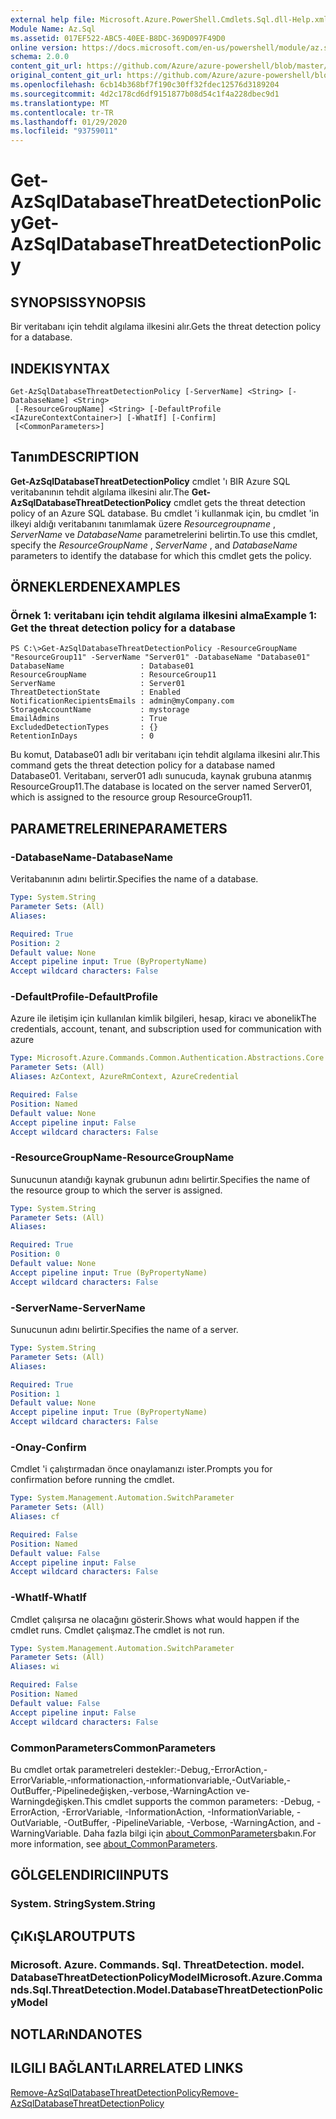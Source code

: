 ```yaml
---
external help file: Microsoft.Azure.PowerShell.Cmdlets.Sql.dll-Help.xml
Module Name: Az.Sql
ms.assetid: 017EF522-ABC5-40EE-B8DC-369D097F49D0
online version: https://docs.microsoft.com/en-us/powershell/module/az.sql/get-azsqldatabasethreatdetectionpolicy
schema: 2.0.0
content_git_url: https://github.com/Azure/azure-powershell/blob/master/src/Sql/Sql/help/Get-AzSqlDatabaseThreatDetectionPolicy.md
original_content_git_url: https://github.com/Azure/azure-powershell/blob/master/src/Sql/Sql/help/Get-AzSqlDatabaseThreatDetectionPolicy.md
ms.openlocfilehash: 6cb14b368bf7f190c30ff32fdec12576d3189204
ms.sourcegitcommit: 4d2c178cd6df9151877b08d54c1f4a228dbec9d1
ms.translationtype: MT
ms.contentlocale: tr-TR
ms.lasthandoff: 01/29/2020
ms.locfileid: "93759011"
---
```

# <span data-ttu-id="195e2-101">Get-AzSqlDatabaseThreatDetectionPolicy</span><span class="sxs-lookup"><span data-stu-id="195e2-101">Get-AzSqlDatabaseThreatDetectionPolicy</span></span>

## <span data-ttu-id="195e2-102">SYNOPSIS</span><span class="sxs-lookup"><span data-stu-id="195e2-102">SYNOPSIS</span></span>
<span data-ttu-id="195e2-103">Bir veritabanı için tehdit algılama ilkesini alır.</span><span class="sxs-lookup"><span data-stu-id="195e2-103">Gets the threat detection policy for a database.</span></span>

## <span data-ttu-id="195e2-104">INDEKI</span><span class="sxs-lookup"><span data-stu-id="195e2-104">SYNTAX</span></span>

```
Get-AzSqlDatabaseThreatDetectionPolicy [-ServerName] <String> [-DatabaseName] <String>
 [-ResourceGroupName] <String> [-DefaultProfile <IAzureContextContainer>] [-WhatIf] [-Confirm]
 [<CommonParameters>]
```

## <span data-ttu-id="195e2-105">Tanım</span><span class="sxs-lookup"><span data-stu-id="195e2-105">DESCRIPTION</span></span>
<span data-ttu-id="195e2-106">**Get-AzSqlDatabaseThreatDetectionPolicy** cmdlet 'ı BIR Azure SQL veritabanının tehdit algılama ilkesini alır.</span><span class="sxs-lookup"><span data-stu-id="195e2-106">The **Get-AzSqlDatabaseThreatDetectionPolicy** cmdlet gets the threat detection policy of an Azure SQL database.</span></span>
<span data-ttu-id="195e2-107">Bu cmdlet 'i kullanmak için, bu cmdlet 'in ilkeyi aldığı veritabanını tanımlamak üzere *Resourcegroupname* , *ServerName* ve *DatabaseName* parametrelerini belirtin.</span><span class="sxs-lookup"><span data-stu-id="195e2-107">To use this cmdlet, specify the *ResourceGroupName* , *ServerName* , and *DatabaseName* parameters to identify the database for which this cmdlet gets the policy.</span></span>

## <span data-ttu-id="195e2-108">ÖRNEKLERDEN</span><span class="sxs-lookup"><span data-stu-id="195e2-108">EXAMPLES</span></span>

### <span data-ttu-id="195e2-109">Örnek 1: veritabanı için tehdit algılama ilkesini alma</span><span class="sxs-lookup"><span data-stu-id="195e2-109">Example 1: Get the threat detection policy for a database</span></span>
```
PS C:\>Get-AzSqlDatabaseThreatDetectionPolicy -ResourceGroupName "ResourceGroup11" -ServerName "Server01" -DatabaseName "Database01"
DatabaseName                 : Database01
ResourceGroupName            : ResourceGroup11
ServerName                   : Server01
ThreatDetectionState         : Enabled
NotificationRecipientsEmails : admin@myCompany.com
StorageAccountName           : mystorage
EmailAdmins                  : True
ExcludedDetectionTypes       : {}
RetentionInDays              : 0
```

<span data-ttu-id="195e2-110">Bu komut, Database01 adlı bir veritabanı için tehdit algılama ilkesini alır.</span><span class="sxs-lookup"><span data-stu-id="195e2-110">This command gets the threat detection policy for a database named Database01.</span></span>
<span data-ttu-id="195e2-111">Veritabanı, server01 adlı sunucuda, kaynak grubuna atanmış ResourceGroup11.</span><span class="sxs-lookup"><span data-stu-id="195e2-111">The database is located on the server named Server01, which is assigned to the resource group ResourceGroup11.</span></span>

## <span data-ttu-id="195e2-112">PARAMETRELERINE</span><span class="sxs-lookup"><span data-stu-id="195e2-112">PARAMETERS</span></span>

### <span data-ttu-id="195e2-113">-DatabaseName</span><span class="sxs-lookup"><span data-stu-id="195e2-113">-DatabaseName</span></span>
<span data-ttu-id="195e2-114">Veritabanının adını belirtir.</span><span class="sxs-lookup"><span data-stu-id="195e2-114">Specifies the name of a database.</span></span>

```yaml
Type: System.String
Parameter Sets: (All)
Aliases:

Required: True
Position: 2
Default value: None
Accept pipeline input: True (ByPropertyName)
Accept wildcard characters: False
```

### <span data-ttu-id="195e2-115">-DefaultProfile</span><span class="sxs-lookup"><span data-stu-id="195e2-115">-DefaultProfile</span></span>
<span data-ttu-id="195e2-116">Azure ile iletişim için kullanılan kimlik bilgileri, hesap, kiracı ve abonelik</span><span class="sxs-lookup"><span data-stu-id="195e2-116">The credentials, account, tenant, and subscription used for communication with azure</span></span>

```yaml
Type: Microsoft.Azure.Commands.Common.Authentication.Abstractions.Core.IAzureContextContainer
Parameter Sets: (All)
Aliases: AzContext, AzureRmContext, AzureCredential

Required: False
Position: Named
Default value: None
Accept pipeline input: False
Accept wildcard characters: False
```

### <span data-ttu-id="195e2-117">-ResourceGroupName</span><span class="sxs-lookup"><span data-stu-id="195e2-117">-ResourceGroupName</span></span>
<span data-ttu-id="195e2-118">Sunucunun atandığı kaynak grubunun adını belirtir.</span><span class="sxs-lookup"><span data-stu-id="195e2-118">Specifies the name of the resource group to which the server is assigned.</span></span>

```yaml
Type: System.String
Parameter Sets: (All)
Aliases:

Required: True
Position: 0
Default value: None
Accept pipeline input: True (ByPropertyName)
Accept wildcard characters: False
```

### <span data-ttu-id="195e2-119">-ServerName</span><span class="sxs-lookup"><span data-stu-id="195e2-119">-ServerName</span></span>
<span data-ttu-id="195e2-120">Sunucunun adını belirtir.</span><span class="sxs-lookup"><span data-stu-id="195e2-120">Specifies the name of a server.</span></span>

```yaml
Type: System.String
Parameter Sets: (All)
Aliases:

Required: True
Position: 1
Default value: None
Accept pipeline input: True (ByPropertyName)
Accept wildcard characters: False
```

### <span data-ttu-id="195e2-121">-Onay</span><span class="sxs-lookup"><span data-stu-id="195e2-121">-Confirm</span></span>
<span data-ttu-id="195e2-122">Cmdlet 'i çalıştırmadan önce onaylamanızı ister.</span><span class="sxs-lookup"><span data-stu-id="195e2-122">Prompts you for confirmation before running the cmdlet.</span></span>

```yaml
Type: System.Management.Automation.SwitchParameter
Parameter Sets: (All)
Aliases: cf

Required: False
Position: Named
Default value: False
Accept pipeline input: False
Accept wildcard characters: False
```

### <span data-ttu-id="195e2-123">-WhatIf</span><span class="sxs-lookup"><span data-stu-id="195e2-123">-WhatIf</span></span>
<span data-ttu-id="195e2-124">Cmdlet çalışırsa ne olacağını gösterir.</span><span class="sxs-lookup"><span data-stu-id="195e2-124">Shows what would happen if the cmdlet runs.</span></span>
<span data-ttu-id="195e2-125">Cmdlet çalışmaz.</span><span class="sxs-lookup"><span data-stu-id="195e2-125">The cmdlet is not run.</span></span>

```yaml
Type: System.Management.Automation.SwitchParameter
Parameter Sets: (All)
Aliases: wi

Required: False
Position: Named
Default value: False
Accept pipeline input: False
Accept wildcard characters: False
```

### <span data-ttu-id="195e2-126">CommonParameters</span><span class="sxs-lookup"><span data-stu-id="195e2-126">CommonParameters</span></span>
<span data-ttu-id="195e2-127">Bu cmdlet ortak parametreleri destekler:-Debug,-ErrorAction,-ErrorVariable,-ınformationaction,-ınformationvariable,-OutVariable,-OutBuffer,-Pipelinedeğişken,-verbose,-WarningAction ve-Warningdeğişken.</span><span class="sxs-lookup"><span data-stu-id="195e2-127">This cmdlet supports the common parameters: -Debug, -ErrorAction, -ErrorVariable, -InformationAction, -InformationVariable, -OutVariable, -OutBuffer, -PipelineVariable, -Verbose, -WarningAction, and -WarningVariable.</span></span> <span data-ttu-id="195e2-128">Daha fazla bilgi için [about_CommonParameters](https://go.microsoft.com/fwlink/?LinkID=113216)bakın.</span><span class="sxs-lookup"><span data-stu-id="195e2-128">For more information, see [about_CommonParameters](https://go.microsoft.com/fwlink/?LinkID=113216).</span></span>

## <span data-ttu-id="195e2-129">GÖLGELENDIRICI</span><span class="sxs-lookup"><span data-stu-id="195e2-129">INPUTS</span></span>

### <span data-ttu-id="195e2-130">System. String</span><span class="sxs-lookup"><span data-stu-id="195e2-130">System.String</span></span>

## <span data-ttu-id="195e2-131">ÇıKıŞLAR</span><span class="sxs-lookup"><span data-stu-id="195e2-131">OUTPUTS</span></span>

### <span data-ttu-id="195e2-132">Microsoft. Azure. Commands. Sql. ThreatDetection. model. DatabaseThreatDetectionPolicyModel</span><span class="sxs-lookup"><span data-stu-id="195e2-132">Microsoft.Azure.Commands.Sql.ThreatDetection.Model.DatabaseThreatDetectionPolicyModel</span></span>

## <span data-ttu-id="195e2-133">NOTLARıNDA</span><span class="sxs-lookup"><span data-stu-id="195e2-133">NOTES</span></span>

## <span data-ttu-id="195e2-134">ILGILI BAĞLANTıLAR</span><span class="sxs-lookup"><span data-stu-id="195e2-134">RELATED LINKS</span></span>

[<span data-ttu-id="195e2-135">Remove-AzSqlDatabaseThreatDetectionPolicy</span><span class="sxs-lookup"><span data-stu-id="195e2-135">Remove-AzSqlDatabaseThreatDetectionPolicy</span></span>](./Remove-AzSqlDatabaseThreatDetectionPolicy.md)




